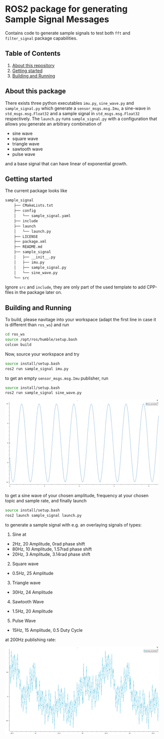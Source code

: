 # ROS2 package for generating Sample Signal Messages

Contains code to generate sample signals to test both `fft` and `filter_signal` package capabilities.

## Table of Contents
1. [About this repository](#about-this-repository)
2. [Getting started](#getting-started)
3. [Building and Running](#building-and-running)


## About this package

There exists three python executables `imu.py`, `sine_wave.py` and `sample_signal.py` which generate a `sensor_msgs.msg.Imu`, a sine-wave in `std_msgs.msg.Float32` and a sample signal in `std_msgs.msg.Float32` respectively. The `launch.py` runs `sample_signal.py` with a configuration that allows you generate an arbitrary combination of 

- sine wave
- square wave
- triangle wave
- sawtooth wave
- pulse wave

and a base signal that can have linear of exponential growth. 

## Getting started

The current package looks like

```bash
sample_signal
    ├── CMakeLists.txt
    ├── config
    │   └── sample_signal.yaml
    ├── include
    ├── launch
    │   └── launch.py
    ├── LICENSE
    ├── package.xml
    ├── README.md
    ├── sample_signal
    │   ├── __init__.py
    │   ├── imu.py
    │   ├── sample_signal.py
    │   └── sine_wave.py
    └── src
```

Ignore `src` and `include`, they are only part of the used template to add CPP-files in the package later on.  


## Building and Running
To build, please navitage into your workspace (adapt the first line in case it is different than `ros_ws`) and run

```bash
cd ros_ws
source /opt/ros/humble/setup.bash
colcon build
```

Now, source your workspace and try
```bash
source install/setup.bash
ros2 run sample_signal imu.py
```
to get an empty `sensor_msgs.msg.Imu` publisher, run

```bash
source install/setup.bash
ros2 run sample_signal sine_wave.py
```

![Sine Wave](sine_wave.png "Sine Wave")

to get a sine wave of your chosen amplitude, frequency at your chosen topic and sample rate, and finally launch

```bash
source install/setup.bash
ros2 launch sample_signal launch.py
```

to generate a sample signal with e.g. an overlaying signals of types:

1. Sine at
  - 2Hz, 20 Amplitude, 0rad phase shift
  - 80Hz, 10 Amplitude, 1.57rad phase shift
  - 20Hz, 3 Amplitude, 3.14rad phase shift
2. Square wave
  - 0.5Hz, 25 Amplitude
3. Triangle wave
 - 30Hz, 24 Amplitude
4. Sawtooth Wave
 - 1.5Hz, 20 Amplitude
5. Pulse Wave 
  - 15Hz, 15 Amplitude, 0.5 Duty Cycle


at 200Hz publishing rate:

![Sample Signal](sample_signal.png "Sample Signal")
